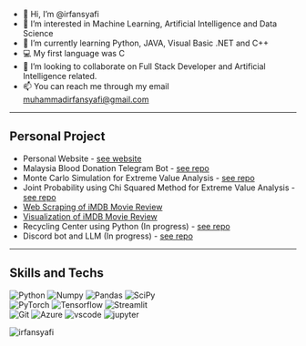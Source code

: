 - 👋 Hi, I’m @irfansyafi
- 👀 I’m interested in Machine Learning, Artificial Intelligence and Data Science
- 🌱 I’m currently learning Python, JAVA, Visual Basic .NET and C++
- 💻 My first language was C
- 💞️ I’m looking to collaborate on Full Stack Developer and Artificial Intelligence related.
- 📫 You can reach me through my email muhammadirfansyafi@gmail.com

---

## Personal Project

- Personal Website - [see website](https://irfansyafi.github.io)
- Malaysia Blood Donation Telegram Bot - [see repo](https://github.com/irfansyafi/malaysia_blood_donation)
- Monte Carlo Simulation for Extreme Value Analysis - [see repo](https://github.com/irfansyafi/eva_mc_simulation)
- Joint Probability using Chi Squared Method for Extreme Value Analysis - [see repo](https://github.com/irfansyafi/eva_jointprob)
- [Web Scraping of iMDB Movie Review](https://github.com/irfansyafi/imdbmoviescraping)
- [Visualization of iMDB Movie Review](https://github.com/irfansyafi/imdbmoviesvisualization) 
- Recycling Center using Python (In progress) - [see repo](https://github.com/irfansyafi/recycle-je)
- Discord bot and LLM (In progress) - [see repo](https://github.com/irfansyafi/discord-bot)

---

## Skills and Techs
![Python](https://img.shields.io/badge/Python-FFD43B?style=for-the-badge&logo=python&logoColor=blue)
![Numpy](https://img.shields.io/badge/Numpy-777BB4?style=for-the-badge&logo=numpy&logoColor=white)
![Pandas](https://img.shields.io/badge/Pandas-2C2D72?style=for-the-badge&logo=pandas&logoColor=white)
![SciPy](https://img.shields.io/badge/SciPy-%230C55A5.svg?style=for-the-badge&logo=scipy&logoColor=%white)<br>
![PyTorch](https://img.shields.io/badge/PyTorch-%23EE4C2C.svg?style=for-the-badge&logo=PyTorch&logoColor=white)
![Tensorflow](https://img.shields.io/badge/TensorFlow-FF6F00?style=for-the-badge&logo=tensorflow&logoColor=white)
![Streamlit](https://img.shields.io/badge/Streamlit-FF4B4B?style=for-the-badge&logo=Streamlit&logoColor=white)<br>
![Git](https://img.shields.io/badge/git-%23F05033.svg?style=for-the-badge&logo=git&logoColor=white)
![Azure](https://img.shields.io/badge/azure-%230072C6.svg?style=for-the-badge&logo=microsoftazure&logoColor=white)
![vscode](https://img.shields.io/badge/Visual%20Studio%20Code-007ACC.svg?style=for-the-badge&logo=Visual-Studio-Code&logoColor=white)
![jupyter](https://img.shields.io/badge/Jupyter-F37626.svg?style=for-the-badge&logo=Jupyter&logoColor=white)<br>


<p align="left"> <img src="https://komarev.com/ghpvc/?username=irfansyafi&label=Profile%20Views&color=#00A19B&style=flat" alt="irfansyafi" /> </p>


<!---
irfansyafi/irfansyafi is a ✨ special ✨ repository because its `README.md` (this file) appears on your GitHub profile.
You can click the Preview link to take a look at your changes.
--->
